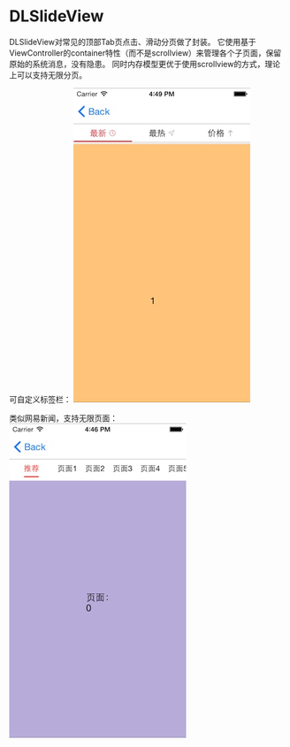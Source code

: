 # DLSlideView

DLSlideView对常见的顶部Tab页点击、滑动分页做了封装。
它使用基于ViewController的container特性（而不是scrollview）来管理各个子页面，保留原始的系统消息，没有隐患。
同时内存模型更优于使用scrollview的方式，理论上可以支持无限分页。

可自定义标签栏：
![demo-1](./Images/demo1.jpg)

类似网易新闻，支持无限页面：
![demo-2](./Images/demo2.jpg)